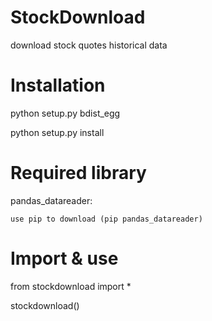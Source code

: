 # StockDownload

download stock quotes historical data  


# Installation

python setup.py bdist_egg  

python setup.py install  


# Required library

pandas_datareader:  

    use pip to download (pip pandas_datareader)

# Import & use

from stockdownload import *  

stockdownload()

